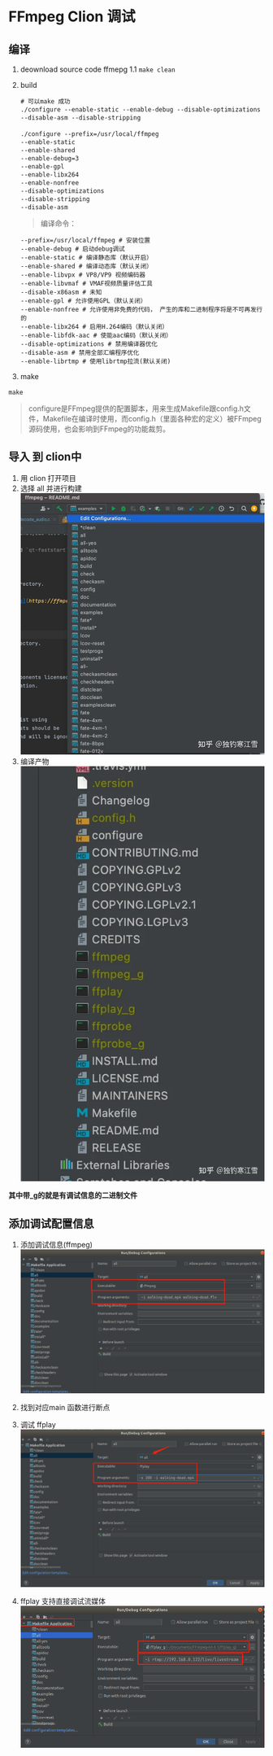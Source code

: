 # FFmpeg Clion 调试 


## 编译 
1. deownload  source code ffmepg 
1.1 `make clean`
2. build 
    ```shell
    # 可以make 成功
    ./configure --enable-static --enable-debug --disable-optimizations --disable-asm --disable-stripping

    ./configure --prefix=/usr/local/ffmpeg
    --enable-static
    --enable-shared
    --enable-debug=3
    --enable-gpl
    --enable-libx264
    --enable-nonfree
    --disable-optimizations
    --disable-stripping
    --disable-asm

    ```
    > 编译命令： 
    ```
    --prefix=/usr/local/ffmpeg # 安装位置
    --enable-debug # 启动debug调试
    --enable-static # 编译静态库（默认开启）
    --enable-shared # 编译动态库（默认关闭）
    --enable-libvpx # VP8/VP9 视频编码器
    --enable-libvmaf # VMAF视频质量评估工具
    --disable-x86asm # 未知
    --enable-gpl # 允许使用GPL（默认关闭）
    --enable-nonfree # 允许使用非免费的代码， 产生的库和二进制程序将是不可再发行的
    --enable-libx264 # 启用H.264编码（默认关闭）
    --enable-libfdk-aac # 使能aac编码（默认关闭）
    --disable-optimizations # 禁用编译器优化
    --disable-asm # 禁用全部汇编程序优化
    --enable-librtmp # 使用librtmp拉流(默认关闭)
    ```  





3. make 
```
make

```


> configure是FFmpeg提供的配置脚本，用来生成Makefile跟config.h文件，Makefile在编译时使用，而config.h（里面各种宏的定义）被FFmpeg源码使用，也会影响到FFmpeg的功能裁剪。






## 导入 到 clion中 
1. 用 clion 打开项目 
2. 选择 all 并进行构建
![图 1](images/ba0aa7d077320fdbdcc10bbbe69f5e1e7c52231b6c86ce5358f4b727ebea2f5e.png)  
3. 编译产物
![图 6](images/de3492b600d3056656200fe03b91c84bdc9c756da4928bcf1761889f91a0e740.png)  

__其中带_g的就是有调试信息的二进制文件__  


## 添加调试配置信息
1. 添加调试信息(ffmpeg)
![图 7](images/ebdf2c2d1883713f617b54f270dff5c9956df44e38f6d238621bb8ca77eabc51.png)  

2. 找到对应main 函数进行断点 

3. 调试 ffplay
![图 8](images/7638abad514d8839854a36f924aeeaecd201adadd38c991b2395f2cc97270569.png)  
> 


4. ffplay 支持直接调试流媒体 
![图 9](images/6b0a82ba7bf3ab166899c2d996b04ebc6fc621f671d6a2d11be6c7c4383539bd.png)  



